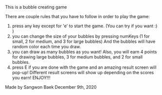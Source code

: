 This is a bubble creating game

There are couple rules that you have to follow in order to play the game: 

1. press any key except for 'e' to start the game. (You can try if you want :) )
2. you can change the size of your bubbles by pressing numKeys (1 for small, 2 for medium, and 3 for large bubbles) And the bubbles will have random color each time you draw. 
3. you can draw as many bubbles as you want! Also, you will earn 4 points for drawing large bubbles, 3 for medium bubbles, and 2 for small bubbles.
4. press E if you are done with the game and an amazing result screen will pop-up! Different result screens will show up depending on the scores you earn! ENJOY!!! 

Made by Sangwon Baek
December 9th, 2020

 
